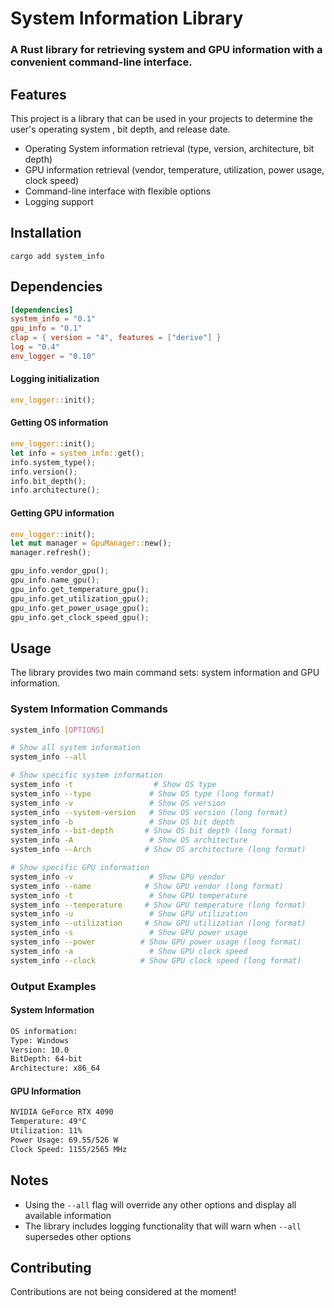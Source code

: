 # System Information Library

### A Rust library for retrieving system and GPU information with a convenient command-line interface.

## Features
This project is a library that can be used in your projects to determine the user's operating system , bit depth, and release date.

- Operating System information retrieval (type, version, architecture, bit depth)
- GPU information retrieval (vendor, temperature, utilization, power usage, clock speed)
- Command-line interface with flexible options
- Logging support

## Installation
```shell
cargo add system_info
```
## Dependencies
```toml
[dependencies]
system_info = "0.1"
gpu_info = "0.1"
clap = { version = "4", features = ["derive"] }
log = "0.4"
env_logger = "0.10"
```

#### Logging initialization
```rust
env_logger::init();
```
#### Getting OS information
```rust
env_logger::init();
let info = system_info::get();
info.system_type();
info.version();
info.bit_depth();
info.architecture();
```
#### Getting GPU information
```rust
env_logger::init();
let mut manager = GpuManager::new();
manager.refresh();

gpu_info.vendor_gpu();
gpu_info.name_gpu();
gpu_info.get_temperature_gpu();
gpu_info.get_utilization_gpu();
gpu_info.get_power_usage_gpu();
gpu_info.get_clock_speed_gpu();
```

## Usage
The library provides two main command sets: system information and GPU information.

### System Information Commands
```bash
system_info [OPTIONS]

# Show all system information
system_info --all

# Show specific system information
system_info -t                  # Show OS type
system_info --type             # Show OS type (long format)
system_info -v                 # Show OS version
system_info --system-version   # Show OS version (long format)
system_info -b                 # Show OS bit depth
system_info --bit-depth       # Show OS bit depth (long format)
system_info -A                 # Show OS architecture
system_info --Arch            # Show OS architecture (long format)

# Show specific GPU information
system_info -v                 # Show GPU vendor
system_info --name            # Show GPU vendor (long format)
system_info -t                 # Show GPU temperature
system_info --temperature     # Show GPU temperature (long format)
system_info -u                 # Show GPU utilization
system_info --utilization     # Show GPU utilization (long format)
system_info -s                 # Show GPU power usage
system_info --power          # Show GPU power usage (long format)
system_info -a                 # Show GPU clock speed
system_info --clock          # Show GPU clock speed (long format)
```

### Output Examples

#### System Information
```bash
OS information:
Type: Windows
Version: 10.0
BitDepth: 64-bit
Architecture: x86_64
```

#### GPU Information
```bash
NVIDIA GeForce RTX 4090
Temperature: 49°C
Utilization: 11%
Power Usage: 69.55/526 W
Clock Speed: 1155/2565 MHz
```

## Notes

- Using the `--all` flag will override any other options and display all available information
- The library includes logging functionality that will warn when `--all` supersedes other options

## Contributing
Contributions are not being considered at the moment!
